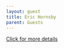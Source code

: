```yaml
---
layout: guest
title: Eric Hornsby
parent: Guests
---
```



<div class="badge-base LI-profile-badge" data-locale="en_US" data-size="medium" data-theme="light" 
data-type="VERTICAL" data-vanity="eric-hornsby-b235291" data-version="v1"><a class="badge-base__link 
LI-simple-link" href="https://www.linkedin.com/in/eric-hornsby-b235291?trk=profile-badge">Click for more details</a></div>


